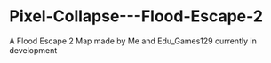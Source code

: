 # Pixel-Collapse---Flood-Escape-2
A Flood Escape 2 Map made by Me and Edu_Games129 currently in development
